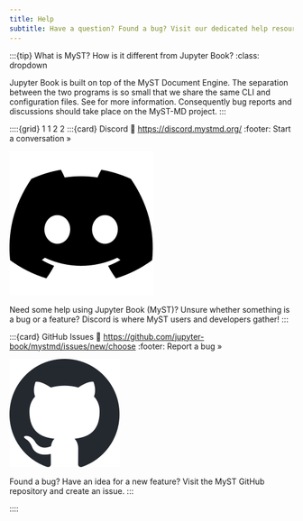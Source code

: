 ```yaml
---
title: Help
subtitle: Have a question? Found a bug? Visit our dedicated help resources. 
---
```


:::{tip} What is MyST? How is it different from Jupyter Book?
:class: dropdown

Jupyter Book is built on top of the MyST Document Engine. The separation between the two programs is so small that we share the same CLI and configuration files. See [](about/ecosystem.md) for more information. Consequently bug reports and discussions should take place on the MyST-MD project.
:::

::::{grid} 1 1 2 2
:::{card} Discord
:link: https://discord.mystmd.org/
:footer: Start a conversation »

![](media/images/discord-mark-black.svg)

Need some help using Jupyter Book (MyST)? Unsure whether something is a bug or a feature? Discord is where MyST users and developers gather! 
:::

:::{card} GitHub Issues
:link: https://github.com/jupyter-book/mystmd/issues/new/choose
:footer: Report a bug »

![](media/images/github-mark.svg)

Found a bug? Have an idea for a new feature? Visit the MyST GitHub repository and create an issue.
:::


::::
